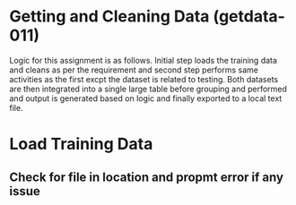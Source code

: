 Getting and Cleaning Data (getdata-011)
===================

Logic for this assignment is as follows. Initial step loads the training data and cleans as per the requirement and second step performs same activities as the first excpt the dataset is related to testing. Both datasets are then integrated into a single large table before grouping and performed and output is generated based on logic and finally exported to a local text file.

# Load Training Data
## Check for file in location and propmt error if any issue
